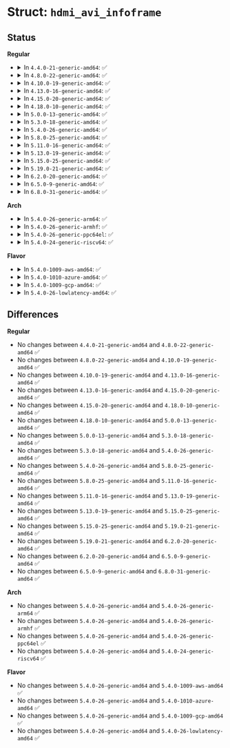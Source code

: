 # Struct: <code>hdmi_avi_infoframe</code>

## Status
<b>Regular</b>
<ul>
<li>
<details>
<summary>In <code>4.4.0-21-generic-amd64</code>: ✅</summary>

```c
struct hdmi_avi_infoframe {
    enum hdmi_infoframe_type type;
    unsigned char version;
    unsigned char length;
    enum hdmi_colorspace colorspace;
    enum hdmi_scan_mode scan_mode;
    enum hdmi_colorimetry colorimetry;
    enum hdmi_picture_aspect picture_aspect;
    enum hdmi_active_aspect active_aspect;
    bool itc;
    enum hdmi_extended_colorimetry extended_colorimetry;
    enum hdmi_quantization_range quantization_range;
    enum hdmi_nups nups;
    unsigned char video_code;
    enum hdmi_ycc_quantization_range ycc_quantization_range;
    enum hdmi_content_type content_type;
    unsigned char pixel_repeat;
    short unsigned int top_bar;
    short unsigned int bottom_bar;
    short unsigned int left_bar;
    short unsigned int right_bar;
}
```
</details>
</li>
<li>
<details>
<summary>In <code>4.8.0-22-generic-amd64</code>: ✅</summary>

```c
struct hdmi_avi_infoframe {
    enum hdmi_infoframe_type type;
    unsigned char version;
    unsigned char length;
    enum hdmi_colorspace colorspace;
    enum hdmi_scan_mode scan_mode;
    enum hdmi_colorimetry colorimetry;
    enum hdmi_picture_aspect picture_aspect;
    enum hdmi_active_aspect active_aspect;
    bool itc;
    enum hdmi_extended_colorimetry extended_colorimetry;
    enum hdmi_quantization_range quantization_range;
    enum hdmi_nups nups;
    unsigned char video_code;
    enum hdmi_ycc_quantization_range ycc_quantization_range;
    enum hdmi_content_type content_type;
    unsigned char pixel_repeat;
    short unsigned int top_bar;
    short unsigned int bottom_bar;
    short unsigned int left_bar;
    short unsigned int right_bar;
}
```
</details>
</li>
<li>
<details>
<summary>In <code>4.10.0-19-generic-amd64</code>: ✅</summary>

```c
struct hdmi_avi_infoframe {
    enum hdmi_infoframe_type type;
    unsigned char version;
    unsigned char length;
    enum hdmi_colorspace colorspace;
    enum hdmi_scan_mode scan_mode;
    enum hdmi_colorimetry colorimetry;
    enum hdmi_picture_aspect picture_aspect;
    enum hdmi_active_aspect active_aspect;
    bool itc;
    enum hdmi_extended_colorimetry extended_colorimetry;
    enum hdmi_quantization_range quantization_range;
    enum hdmi_nups nups;
    unsigned char video_code;
    enum hdmi_ycc_quantization_range ycc_quantization_range;
    enum hdmi_content_type content_type;
    unsigned char pixel_repeat;
    short unsigned int top_bar;
    short unsigned int bottom_bar;
    short unsigned int left_bar;
    short unsigned int right_bar;
}
```
</details>
</li>
<li>
<details>
<summary>In <code>4.13.0-16-generic-amd64</code>: ✅</summary>

```c
struct hdmi_avi_infoframe {
    enum hdmi_infoframe_type type;
    unsigned char version;
    unsigned char length;
    enum hdmi_colorspace colorspace;
    enum hdmi_scan_mode scan_mode;
    enum hdmi_colorimetry colorimetry;
    enum hdmi_picture_aspect picture_aspect;
    enum hdmi_active_aspect active_aspect;
    bool itc;
    enum hdmi_extended_colorimetry extended_colorimetry;
    enum hdmi_quantization_range quantization_range;
    enum hdmi_nups nups;
    unsigned char video_code;
    enum hdmi_ycc_quantization_range ycc_quantization_range;
    enum hdmi_content_type content_type;
    unsigned char pixel_repeat;
    short unsigned int top_bar;
    short unsigned int bottom_bar;
    short unsigned int left_bar;
    short unsigned int right_bar;
}
```
</details>
</li>
<li>
<details>
<summary>In <code>4.15.0-20-generic-amd64</code>: ✅</summary>

```c
struct hdmi_avi_infoframe {
    enum hdmi_infoframe_type type;
    unsigned char version;
    unsigned char length;
    enum hdmi_colorspace colorspace;
    enum hdmi_scan_mode scan_mode;
    enum hdmi_colorimetry colorimetry;
    enum hdmi_picture_aspect picture_aspect;
    enum hdmi_active_aspect active_aspect;
    bool itc;
    enum hdmi_extended_colorimetry extended_colorimetry;
    enum hdmi_quantization_range quantization_range;
    enum hdmi_nups nups;
    unsigned char video_code;
    enum hdmi_ycc_quantization_range ycc_quantization_range;
    enum hdmi_content_type content_type;
    unsigned char pixel_repeat;
    short unsigned int top_bar;
    short unsigned int bottom_bar;
    short unsigned int left_bar;
    short unsigned int right_bar;
}
```
</details>
</li>
<li>
<details>
<summary>In <code>4.18.0-10-generic-amd64</code>: ✅</summary>

```c
struct hdmi_avi_infoframe {
    enum hdmi_infoframe_type type;
    unsigned char version;
    unsigned char length;
    enum hdmi_colorspace colorspace;
    enum hdmi_scan_mode scan_mode;
    enum hdmi_colorimetry colorimetry;
    enum hdmi_picture_aspect picture_aspect;
    enum hdmi_active_aspect active_aspect;
    bool itc;
    enum hdmi_extended_colorimetry extended_colorimetry;
    enum hdmi_quantization_range quantization_range;
    enum hdmi_nups nups;
    unsigned char video_code;
    enum hdmi_ycc_quantization_range ycc_quantization_range;
    enum hdmi_content_type content_type;
    unsigned char pixel_repeat;
    short unsigned int top_bar;
    short unsigned int bottom_bar;
    short unsigned int left_bar;
    short unsigned int right_bar;
}
```
</details>
</li>
<li>
<details>
<summary>In <code>5.0.0-13-generic-amd64</code>: ✅</summary>

```c
struct hdmi_avi_infoframe {
    enum hdmi_infoframe_type type;
    unsigned char version;
    unsigned char length;
    enum hdmi_colorspace colorspace;
    enum hdmi_scan_mode scan_mode;
    enum hdmi_colorimetry colorimetry;
    enum hdmi_picture_aspect picture_aspect;
    enum hdmi_active_aspect active_aspect;
    bool itc;
    enum hdmi_extended_colorimetry extended_colorimetry;
    enum hdmi_quantization_range quantization_range;
    enum hdmi_nups nups;
    unsigned char video_code;
    enum hdmi_ycc_quantization_range ycc_quantization_range;
    enum hdmi_content_type content_type;
    unsigned char pixel_repeat;
    short unsigned int top_bar;
    short unsigned int bottom_bar;
    short unsigned int left_bar;
    short unsigned int right_bar;
}
```
</details>
</li>
<li>
<details>
<summary>In <code>5.3.0-18-generic-amd64</code>: ✅</summary>

```c
struct hdmi_avi_infoframe {
    enum hdmi_infoframe_type type;
    unsigned char version;
    unsigned char length;
    enum hdmi_colorspace colorspace;
    enum hdmi_scan_mode scan_mode;
    enum hdmi_colorimetry colorimetry;
    enum hdmi_picture_aspect picture_aspect;
    enum hdmi_active_aspect active_aspect;
    bool itc;
    enum hdmi_extended_colorimetry extended_colorimetry;
    enum hdmi_quantization_range quantization_range;
    enum hdmi_nups nups;
    unsigned char video_code;
    enum hdmi_ycc_quantization_range ycc_quantization_range;
    enum hdmi_content_type content_type;
    unsigned char pixel_repeat;
    short unsigned int top_bar;
    short unsigned int bottom_bar;
    short unsigned int left_bar;
    short unsigned int right_bar;
}
```
</details>
</li>
<li>
<details>
<summary>In <code>5.4.0-26-generic-amd64</code>: ✅</summary>

```c
struct hdmi_avi_infoframe {
    enum hdmi_infoframe_type type;
    unsigned char version;
    unsigned char length;
    enum hdmi_colorspace colorspace;
    enum hdmi_scan_mode scan_mode;
    enum hdmi_colorimetry colorimetry;
    enum hdmi_picture_aspect picture_aspect;
    enum hdmi_active_aspect active_aspect;
    bool itc;
    enum hdmi_extended_colorimetry extended_colorimetry;
    enum hdmi_quantization_range quantization_range;
    enum hdmi_nups nups;
    unsigned char video_code;
    enum hdmi_ycc_quantization_range ycc_quantization_range;
    enum hdmi_content_type content_type;
    unsigned char pixel_repeat;
    short unsigned int top_bar;
    short unsigned int bottom_bar;
    short unsigned int left_bar;
    short unsigned int right_bar;
}
```
</details>
</li>
<li>
<details>
<summary>In <code>5.8.0-25-generic-amd64</code>: ✅</summary>

```c
struct hdmi_avi_infoframe {
    enum hdmi_infoframe_type type;
    unsigned char version;
    unsigned char length;
    enum hdmi_colorspace colorspace;
    enum hdmi_scan_mode scan_mode;
    enum hdmi_colorimetry colorimetry;
    enum hdmi_picture_aspect picture_aspect;
    enum hdmi_active_aspect active_aspect;
    bool itc;
    enum hdmi_extended_colorimetry extended_colorimetry;
    enum hdmi_quantization_range quantization_range;
    enum hdmi_nups nups;
    unsigned char video_code;
    enum hdmi_ycc_quantization_range ycc_quantization_range;
    enum hdmi_content_type content_type;
    unsigned char pixel_repeat;
    short unsigned int top_bar;
    short unsigned int bottom_bar;
    short unsigned int left_bar;
    short unsigned int right_bar;
}
```
</details>
</li>
<li>
<details>
<summary>In <code>5.11.0-16-generic-amd64</code>: ✅</summary>

```c
struct hdmi_avi_infoframe {
    enum hdmi_infoframe_type type;
    unsigned char version;
    unsigned char length;
    enum hdmi_colorspace colorspace;
    enum hdmi_scan_mode scan_mode;
    enum hdmi_colorimetry colorimetry;
    enum hdmi_picture_aspect picture_aspect;
    enum hdmi_active_aspect active_aspect;
    bool itc;
    enum hdmi_extended_colorimetry extended_colorimetry;
    enum hdmi_quantization_range quantization_range;
    enum hdmi_nups nups;
    unsigned char video_code;
    enum hdmi_ycc_quantization_range ycc_quantization_range;
    enum hdmi_content_type content_type;
    unsigned char pixel_repeat;
    short unsigned int top_bar;
    short unsigned int bottom_bar;
    short unsigned int left_bar;
    short unsigned int right_bar;
}
```
</details>
</li>
<li>
<details>
<summary>In <code>5.13.0-19-generic-amd64</code>: ✅</summary>

```c
struct hdmi_avi_infoframe {
    enum hdmi_infoframe_type type;
    unsigned char version;
    unsigned char length;
    enum hdmi_colorspace colorspace;
    enum hdmi_scan_mode scan_mode;
    enum hdmi_colorimetry colorimetry;
    enum hdmi_picture_aspect picture_aspect;
    enum hdmi_active_aspect active_aspect;
    bool itc;
    enum hdmi_extended_colorimetry extended_colorimetry;
    enum hdmi_quantization_range quantization_range;
    enum hdmi_nups nups;
    unsigned char video_code;
    enum hdmi_ycc_quantization_range ycc_quantization_range;
    enum hdmi_content_type content_type;
    unsigned char pixel_repeat;
    short unsigned int top_bar;
    short unsigned int bottom_bar;
    short unsigned int left_bar;
    short unsigned int right_bar;
}
```
</details>
</li>
<li>
<details>
<summary>In <code>5.15.0-25-generic-amd64</code>: ✅</summary>

```c
struct hdmi_avi_infoframe {
    enum hdmi_infoframe_type type;
    unsigned char version;
    unsigned char length;
    enum hdmi_colorspace colorspace;
    enum hdmi_scan_mode scan_mode;
    enum hdmi_colorimetry colorimetry;
    enum hdmi_picture_aspect picture_aspect;
    enum hdmi_active_aspect active_aspect;
    bool itc;
    enum hdmi_extended_colorimetry extended_colorimetry;
    enum hdmi_quantization_range quantization_range;
    enum hdmi_nups nups;
    unsigned char video_code;
    enum hdmi_ycc_quantization_range ycc_quantization_range;
    enum hdmi_content_type content_type;
    unsigned char pixel_repeat;
    short unsigned int top_bar;
    short unsigned int bottom_bar;
    short unsigned int left_bar;
    short unsigned int right_bar;
}
```
</details>
</li>
<li>
<details>
<summary>In <code>5.19.0-21-generic-amd64</code>: ✅</summary>

```c
struct hdmi_avi_infoframe {
    enum hdmi_infoframe_type type;
    unsigned char version;
    unsigned char length;
    enum hdmi_colorspace colorspace;
    enum hdmi_scan_mode scan_mode;
    enum hdmi_colorimetry colorimetry;
    enum hdmi_picture_aspect picture_aspect;
    enum hdmi_active_aspect active_aspect;
    bool itc;
    enum hdmi_extended_colorimetry extended_colorimetry;
    enum hdmi_quantization_range quantization_range;
    enum hdmi_nups nups;
    unsigned char video_code;
    enum hdmi_ycc_quantization_range ycc_quantization_range;
    enum hdmi_content_type content_type;
    unsigned char pixel_repeat;
    short unsigned int top_bar;
    short unsigned int bottom_bar;
    short unsigned int left_bar;
    short unsigned int right_bar;
}
```
</details>
</li>
<li>
<details>
<summary>In <code>6.2.0-20-generic-amd64</code>: ✅</summary>

```c
struct hdmi_avi_infoframe {
    enum hdmi_infoframe_type type;
    unsigned char version;
    unsigned char length;
    enum hdmi_colorspace colorspace;
    enum hdmi_scan_mode scan_mode;
    enum hdmi_colorimetry colorimetry;
    enum hdmi_picture_aspect picture_aspect;
    enum hdmi_active_aspect active_aspect;
    bool itc;
    enum hdmi_extended_colorimetry extended_colorimetry;
    enum hdmi_quantization_range quantization_range;
    enum hdmi_nups nups;
    unsigned char video_code;
    enum hdmi_ycc_quantization_range ycc_quantization_range;
    enum hdmi_content_type content_type;
    unsigned char pixel_repeat;
    short unsigned int top_bar;
    short unsigned int bottom_bar;
    short unsigned int left_bar;
    short unsigned int right_bar;
}
```
</details>
</li>
<li>
<details>
<summary>In <code>6.5.0-9-generic-amd64</code>: ✅</summary>

```c
struct hdmi_avi_infoframe {
    enum hdmi_infoframe_type type;
    unsigned char version;
    unsigned char length;
    bool itc;
    unsigned char pixel_repeat;
    enum hdmi_colorspace colorspace;
    enum hdmi_scan_mode scan_mode;
    enum hdmi_colorimetry colorimetry;
    enum hdmi_picture_aspect picture_aspect;
    enum hdmi_active_aspect active_aspect;
    enum hdmi_extended_colorimetry extended_colorimetry;
    enum hdmi_quantization_range quantization_range;
    enum hdmi_nups nups;
    unsigned char video_code;
    enum hdmi_ycc_quantization_range ycc_quantization_range;
    enum hdmi_content_type content_type;
    short unsigned int top_bar;
    short unsigned int bottom_bar;
    short unsigned int left_bar;
    short unsigned int right_bar;
}
```
</details>
</li>
<li>
<details>
<summary>In <code>6.8.0-31-generic-amd64</code>: ✅</summary>

```c
struct hdmi_avi_infoframe {
    enum hdmi_infoframe_type type;
    unsigned char version;
    unsigned char length;
    bool itc;
    unsigned char pixel_repeat;
    enum hdmi_colorspace colorspace;
    enum hdmi_scan_mode scan_mode;
    enum hdmi_colorimetry colorimetry;
    enum hdmi_picture_aspect picture_aspect;
    enum hdmi_active_aspect active_aspect;
    enum hdmi_extended_colorimetry extended_colorimetry;
    enum hdmi_quantization_range quantization_range;
    enum hdmi_nups nups;
    unsigned char video_code;
    enum hdmi_ycc_quantization_range ycc_quantization_range;
    enum hdmi_content_type content_type;
    short unsigned int top_bar;
    short unsigned int bottom_bar;
    short unsigned int left_bar;
    short unsigned int right_bar;
}
```
</details>
</li>
</ul>
<b>Arch</b>
<ul>
<li>
<details>
<summary>In <code>5.4.0-26-generic-arm64</code>: ✅</summary>

```c
struct hdmi_avi_infoframe {
    enum hdmi_infoframe_type type;
    unsigned char version;
    unsigned char length;
    enum hdmi_colorspace colorspace;
    enum hdmi_scan_mode scan_mode;
    enum hdmi_colorimetry colorimetry;
    enum hdmi_picture_aspect picture_aspect;
    enum hdmi_active_aspect active_aspect;
    bool itc;
    enum hdmi_extended_colorimetry extended_colorimetry;
    enum hdmi_quantization_range quantization_range;
    enum hdmi_nups nups;
    unsigned char video_code;
    enum hdmi_ycc_quantization_range ycc_quantization_range;
    enum hdmi_content_type content_type;
    unsigned char pixel_repeat;
    short unsigned int top_bar;
    short unsigned int bottom_bar;
    short unsigned int left_bar;
    short unsigned int right_bar;
}
```
</details>
</li>
<li>
<details>
<summary>In <code>5.4.0-26-generic-armhf</code>: ✅</summary>

```c
struct hdmi_avi_infoframe {
    enum hdmi_infoframe_type type;
    unsigned char version;
    unsigned char length;
    enum hdmi_colorspace colorspace;
    enum hdmi_scan_mode scan_mode;
    enum hdmi_colorimetry colorimetry;
    enum hdmi_picture_aspect picture_aspect;
    enum hdmi_active_aspect active_aspect;
    bool itc;
    enum hdmi_extended_colorimetry extended_colorimetry;
    enum hdmi_quantization_range quantization_range;
    enum hdmi_nups nups;
    unsigned char video_code;
    enum hdmi_ycc_quantization_range ycc_quantization_range;
    enum hdmi_content_type content_type;
    unsigned char pixel_repeat;
    short unsigned int top_bar;
    short unsigned int bottom_bar;
    short unsigned int left_bar;
    short unsigned int right_bar;
}
```
</details>
</li>
<li>
<details>
<summary>In <code>5.4.0-26-generic-ppc64el</code>: ✅</summary>

```c
struct hdmi_avi_infoframe {
    enum hdmi_infoframe_type type;
    unsigned char version;
    unsigned char length;
    enum hdmi_colorspace colorspace;
    enum hdmi_scan_mode scan_mode;
    enum hdmi_colorimetry colorimetry;
    enum hdmi_picture_aspect picture_aspect;
    enum hdmi_active_aspect active_aspect;
    bool itc;
    enum hdmi_extended_colorimetry extended_colorimetry;
    enum hdmi_quantization_range quantization_range;
    enum hdmi_nups nups;
    unsigned char video_code;
    enum hdmi_ycc_quantization_range ycc_quantization_range;
    enum hdmi_content_type content_type;
    unsigned char pixel_repeat;
    short unsigned int top_bar;
    short unsigned int bottom_bar;
    short unsigned int left_bar;
    short unsigned int right_bar;
}
```
</details>
</li>
<li>
<details>
<summary>In <code>5.4.0-24-generic-riscv64</code>: ✅</summary>

```c
struct hdmi_avi_infoframe {
    enum hdmi_infoframe_type type;
    unsigned char version;
    unsigned char length;
    enum hdmi_colorspace colorspace;
    enum hdmi_scan_mode scan_mode;
    enum hdmi_colorimetry colorimetry;
    enum hdmi_picture_aspect picture_aspect;
    enum hdmi_active_aspect active_aspect;
    bool itc;
    enum hdmi_extended_colorimetry extended_colorimetry;
    enum hdmi_quantization_range quantization_range;
    enum hdmi_nups nups;
    unsigned char video_code;
    enum hdmi_ycc_quantization_range ycc_quantization_range;
    enum hdmi_content_type content_type;
    unsigned char pixel_repeat;
    short unsigned int top_bar;
    short unsigned int bottom_bar;
    short unsigned int left_bar;
    short unsigned int right_bar;
}
```
</details>
</li>
</ul>
<b>Flavor</b>
<ul>
<li>
<details>
<summary>In <code>5.4.0-1009-aws-amd64</code>: ✅</summary>

```c
struct hdmi_avi_infoframe {
    enum hdmi_infoframe_type type;
    unsigned char version;
    unsigned char length;
    enum hdmi_colorspace colorspace;
    enum hdmi_scan_mode scan_mode;
    enum hdmi_colorimetry colorimetry;
    enum hdmi_picture_aspect picture_aspect;
    enum hdmi_active_aspect active_aspect;
    bool itc;
    enum hdmi_extended_colorimetry extended_colorimetry;
    enum hdmi_quantization_range quantization_range;
    enum hdmi_nups nups;
    unsigned char video_code;
    enum hdmi_ycc_quantization_range ycc_quantization_range;
    enum hdmi_content_type content_type;
    unsigned char pixel_repeat;
    short unsigned int top_bar;
    short unsigned int bottom_bar;
    short unsigned int left_bar;
    short unsigned int right_bar;
}
```
</details>
</li>
<li>
<details>
<summary>In <code>5.4.0-1010-azure-amd64</code>: ✅</summary>

```c
struct hdmi_avi_infoframe {
    enum hdmi_infoframe_type type;
    unsigned char version;
    unsigned char length;
    enum hdmi_colorspace colorspace;
    enum hdmi_scan_mode scan_mode;
    enum hdmi_colorimetry colorimetry;
    enum hdmi_picture_aspect picture_aspect;
    enum hdmi_active_aspect active_aspect;
    bool itc;
    enum hdmi_extended_colorimetry extended_colorimetry;
    enum hdmi_quantization_range quantization_range;
    enum hdmi_nups nups;
    unsigned char video_code;
    enum hdmi_ycc_quantization_range ycc_quantization_range;
    enum hdmi_content_type content_type;
    unsigned char pixel_repeat;
    short unsigned int top_bar;
    short unsigned int bottom_bar;
    short unsigned int left_bar;
    short unsigned int right_bar;
}
```
</details>
</li>
<li>
<details>
<summary>In <code>5.4.0-1009-gcp-amd64</code>: ✅</summary>

```c
struct hdmi_avi_infoframe {
    enum hdmi_infoframe_type type;
    unsigned char version;
    unsigned char length;
    enum hdmi_colorspace colorspace;
    enum hdmi_scan_mode scan_mode;
    enum hdmi_colorimetry colorimetry;
    enum hdmi_picture_aspect picture_aspect;
    enum hdmi_active_aspect active_aspect;
    bool itc;
    enum hdmi_extended_colorimetry extended_colorimetry;
    enum hdmi_quantization_range quantization_range;
    enum hdmi_nups nups;
    unsigned char video_code;
    enum hdmi_ycc_quantization_range ycc_quantization_range;
    enum hdmi_content_type content_type;
    unsigned char pixel_repeat;
    short unsigned int top_bar;
    short unsigned int bottom_bar;
    short unsigned int left_bar;
    short unsigned int right_bar;
}
```
</details>
</li>
<li>
<details>
<summary>In <code>5.4.0-26-lowlatency-amd64</code>: ✅</summary>

```c
struct hdmi_avi_infoframe {
    enum hdmi_infoframe_type type;
    unsigned char version;
    unsigned char length;
    enum hdmi_colorspace colorspace;
    enum hdmi_scan_mode scan_mode;
    enum hdmi_colorimetry colorimetry;
    enum hdmi_picture_aspect picture_aspect;
    enum hdmi_active_aspect active_aspect;
    bool itc;
    enum hdmi_extended_colorimetry extended_colorimetry;
    enum hdmi_quantization_range quantization_range;
    enum hdmi_nups nups;
    unsigned char video_code;
    enum hdmi_ycc_quantization_range ycc_quantization_range;
    enum hdmi_content_type content_type;
    unsigned char pixel_repeat;
    short unsigned int top_bar;
    short unsigned int bottom_bar;
    short unsigned int left_bar;
    short unsigned int right_bar;
}
```
</details>
</li>
</ul>

## Differences
<b>Regular</b>
<ul>
<li>
No changes between <code>4.4.0-21-generic-amd64</code> and <code>4.8.0-22-generic-amd64</code> ✅
</li>
<li>
No changes between <code>4.8.0-22-generic-amd64</code> and <code>4.10.0-19-generic-amd64</code> ✅
</li>
<li>
No changes between <code>4.10.0-19-generic-amd64</code> and <code>4.13.0-16-generic-amd64</code> ✅
</li>
<li>
No changes between <code>4.13.0-16-generic-amd64</code> and <code>4.15.0-20-generic-amd64</code> ✅
</li>
<li>
No changes between <code>4.15.0-20-generic-amd64</code> and <code>4.18.0-10-generic-amd64</code> ✅
</li>
<li>
No changes between <code>4.18.0-10-generic-amd64</code> and <code>5.0.0-13-generic-amd64</code> ✅
</li>
<li>
No changes between <code>5.0.0-13-generic-amd64</code> and <code>5.3.0-18-generic-amd64</code> ✅
</li>
<li>
No changes between <code>5.3.0-18-generic-amd64</code> and <code>5.4.0-26-generic-amd64</code> ✅
</li>
<li>
No changes between <code>5.4.0-26-generic-amd64</code> and <code>5.8.0-25-generic-amd64</code> ✅
</li>
<li>
No changes between <code>5.8.0-25-generic-amd64</code> and <code>5.11.0-16-generic-amd64</code> ✅
</li>
<li>
No changes between <code>5.11.0-16-generic-amd64</code> and <code>5.13.0-19-generic-amd64</code> ✅
</li>
<li>
No changes between <code>5.13.0-19-generic-amd64</code> and <code>5.15.0-25-generic-amd64</code> ✅
</li>
<li>
No changes between <code>5.15.0-25-generic-amd64</code> and <code>5.19.0-21-generic-amd64</code> ✅
</li>
<li>
No changes between <code>5.19.0-21-generic-amd64</code> and <code>6.2.0-20-generic-amd64</code> ✅
</li>
<li>
No changes between <code>6.2.0-20-generic-amd64</code> and <code>6.5.0-9-generic-amd64</code> ✅
</li>
<li>
No changes between <code>6.5.0-9-generic-amd64</code> and <code>6.8.0-31-generic-amd64</code> ✅
</li>
</ul>
<b>Arch</b>
<ul>
<li>
No changes between <code>5.4.0-26-generic-amd64</code> and <code>5.4.0-26-generic-arm64</code> ✅
</li>
<li>
No changes between <code>5.4.0-26-generic-amd64</code> and <code>5.4.0-26-generic-armhf</code> ✅
</li>
<li>
No changes between <code>5.4.0-26-generic-amd64</code> and <code>5.4.0-26-generic-ppc64el</code> ✅
</li>
<li>
No changes between <code>5.4.0-26-generic-amd64</code> and <code>5.4.0-24-generic-riscv64</code> ✅
</li>
</ul>
<b>Flavor</b>
<ul>
<li>
No changes between <code>5.4.0-26-generic-amd64</code> and <code>5.4.0-1009-aws-amd64</code> ✅
</li>
<li>
No changes between <code>5.4.0-26-generic-amd64</code> and <code>5.4.0-1010-azure-amd64</code> ✅
</li>
<li>
No changes between <code>5.4.0-26-generic-amd64</code> and <code>5.4.0-1009-gcp-amd64</code> ✅
</li>
<li>
No changes between <code>5.4.0-26-generic-amd64</code> and <code>5.4.0-26-lowlatency-amd64</code> ✅
</li>
</ul>
